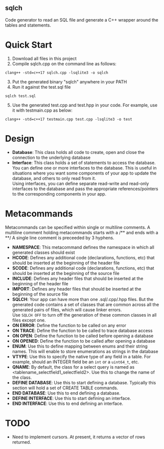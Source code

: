## sqlch
Code generator to read an SQL file and generate a C++ wrapper around the tables and statements.

# Quick Start
1. Download all files in this project
2. Compile sqlch.cpp on the command line as follows:
```
clang++ -std=c++17 sqlch.cpp -lsqlite3 -o sqlch
```
3. Put the generated binary "sqlch" anywhere in your PATH
4. Run it against the test.sql file
```
sqlch test.sql
```
5. Use the generated test.cpp and test.hpp in your code. For example, use it with testmain.cpp as below:
```
clang++ -std=c++17 testmain.cpp test.cpp -lsqlite3 -o test
```

# Design
- **Database**: This class holds all code to create, open and close the connection to the underlying database
- **Interface**: This class holds a set of statements to access the database.  
You can define one or more interfaces to the database. This is useful in situations where you want some components of your app to update the database, and others to only read from it.  
Using interfaces, you can define separate read-write and read-only interfaces to the database and pass the appropriate references/pointers to the corresponding components in your app.

# Metacommands
Metacommands can be specified within single or multiline comments.
A multiline comment holding metacommands starts with a /** and ends with a **/
A single line comment is preceeded by 3 hyphens.

- **NAMESPACE**: This metacommand defines the namespace in which all generated classes should exist
- **HCODE**: Defines any additional code (declarations, functions, etc) that should be inserted at the beginning of the header file
- **SCODE**: Defines any additional code (declarations, functions, etc) that should be inserted at the beginning of the source file
- **INCLUDE**: Defines any header files that should be inserted at the beginning of the header file
- **IMPORT**: Defines any header files that should be inserted at the beginning of the source file
- **SQLCH**: Your app can have more than one .sql/.cpp/.hpp files. But the generated code contains a set of classes that are common across all the generated pairs of files, which will cause linker errors.  
Use `SQLCH OFF` to turn off the generation of these common classes in all files except one.
- **ON ERROR**: Define the function to be called on any error
- **ON TRACE**: Define the function to be called to trace database access
- **ON OPEN**: Define the function to be called before opening a database
- **ON OPENED**: Define the function to be called after opening a database
- **ENUM**: Use this to define mapping between enums and their string names. This will enable to store enumerations as strings in the database
- **VTYPE**: Use this to specify the native type of any field in a table. For example, should an INTEGER field be an `int` or a `uint64_t`, etc.
- **QNAME**: By default, the class for a select query is named as <tablename_selectfield1_selectfield2>. Use this to change the name of the class.
- **DEFINE DATABASE**: Use this to start defining a database. Typically this section will hold a set of CREATE TABLE commands.
- **END DATABASE**: Use this to end defining a database.
- **DEFINE INTERFACE**: Use this to start defining an interface.
- **END INTERFACE**: Use this to end defining an interface.


# TODO
- Need to implement cursors. At present, it returns a vector of rows returned.

